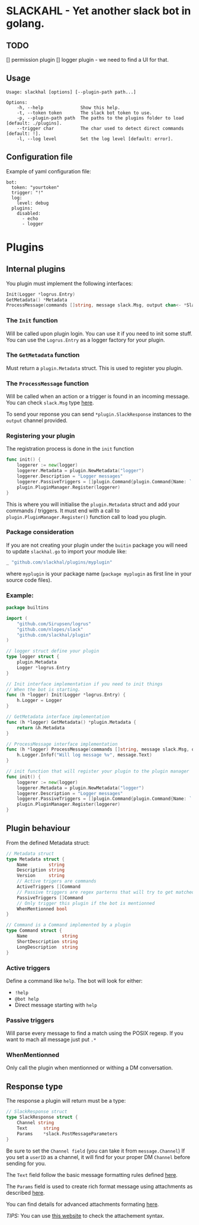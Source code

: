 # SLACKAHL - Yet another slack bot in golang.

## TODO

[] permission plugin
[] logger plugin - we need to find a UI for that.

## Usage

```
Usage: slackhal [options] [--plugin-path path...]

Options:
	-h, --help              Show this help.
	-t, --token token       The slack bot token to use.
	-p, --plugin-path path  The paths to the plugins folder to load [default: ./plugins].
	--trigger char          The char used to detect direct commands [default: !].
	-l, --log level         Set the log level [default: error].
```

## Configuration file

Example of yaml configuration file:

```
bot:
  token: "yourtoken"
  trigger: "!"
  log:
    level: debug
  plugins:
    disabled:
      - echo
      - logger
```

# Plugins

## Internal plugins

You plugin must implement the following interfaces:

```go
Init(Logger *logrus.Entry)
GetMetadata() *Metadata
ProcessMessage(commands []string, message slack.Msg, output chan<- *SlackResponse)
```

### The `Init` function

Will be called upon plugin login. You can use it if you need to init some stuff. You can use the `Logrus.Entry` as a logger factory for your plugin.

### The `GetMetadata` function

Must return a `plugin.Metadata` struct. This is used to register you plugin.

### The `ProcessMessage` function

Will be called when an action or a trigger is found in an incoming message. You can check `slack.Msg` type [here](https://godoc.org/github.com/nlopes/slack#Msg).

To send your reponse you can send `*plugin.SlackResponse` instances to the `output` channel provided.


### Registering your plugin

The registration process is done in the `init` function

```go
func init() {
	loggerer := new(logger)
	loggerer.Metadata = plugin.NewMetadata("logger")
	loggerer.Description = "Logger messages"
	loggerer.PassiveTriggers = []plugin.Command{plugin.Command{Name: `.*`, ShortDescription: "Log everything", LongDescription: "Will intercept all messages to log them."}}
	plugin.PluginManager.Register(loggerer)
}
```

This is where you will initialise the `plugin.Metadata` struct and add your commands / triggers. It must end with a call to `plugin.PluginManager.Register()` function call to load you plugin.

### Package consideration

If you are not creating your plugin under the `buitin` package you will need to update `slackhal.go` to import your module like:

```go
_ "github.com/slackhal/plugins/myplugin"
```

where `myplugin` is your package name (`package myplugin` as first line in your source code files).

### Example:

```go
package builtins

import (
	"github.com/Sirupsen/logrus"
	"github.com/nlopes/slack"
	"github.com/slackhal/plugin"
)

// logger struct define your plugin
type logger struct {
	plugin.Metadata
	Logger *logrus.Entry
}

// Init interface implementation if you need to init things
// When the bot is starting.
func (h *logger) Init(Logger *logrus.Entry) {
	h.Logger = Logger
}

// GetMetadata interface implementation
func (h *logger) GetMetadata() *plugin.Metadata {
	return &h.Metadata
}

// ProcessMessage interface implementation
func (h *logger) ProcessMessage(commands []string, message slack.Msg, output chan<- *plugin.SlackResponse) {
	h.Logger.Infof("Will log message %v", message.Text)
}

// init function that will register your plugin to the plugin manager
func init() {
	loggerer := new(logger)
	loggerer.Metadata = plugin.NewMetadata("logger")
	loggerer.Description = "Logger messages"
	loggerer.PassiveTriggers = []plugin.Command{plugin.Command{Name: `.*`, ShortDescription: "Log everything", LongDescription: "Will intercept all messages to log them."}}
	plugin.PluginManager.Register(loggerer)
}
```

## Plugin behaviour

From the defined Metadata struct:

```go
// Metadata struct
type Metadata struct {
	Name        string
	Description string
	Version     string
	// Active trigers are commands
	ActiveTriggers []Command
	// Passive triggers are regex parterns that will try to get matched
	PassiveTriggers []Command
	// Only trigger this plugin if the bot is mentionned
	WhenMentionned bool
}

// Command is a Command implemented by a plugin
type Command struct {
	Name             string
	ShortDescription string
	LongDescription  string
}
```


### Active triggers

Define a command like `help`. The bot will look for either:

- `!help`
- `@bot help`
- Direct message starting with `help`

### Passive triggers

Will parse every message to find a match using the POSIX regexp. If you want to mach all message just put `.*`

### WhenMentionned

Only call the plugin when mentionned or withing a DM conversation.


## Response type

The response a plugin will return must be a type:

```go
// SlackResponse struct
type SlackResponse struct {
	Channel string
	Text      string
	Params    *slack.PostMessageParameters
}
```

Be sure to set the `Channel field` (you can take it from `message.Channel`)
If you set a `userID` as a channel, it will find for your proper DM `Channel` before sending for you.

The `Text` field follow the basic message formatting rules defined [here](https://api.slack.com/docs/message-formatting).

The `Params` field is used to create rich format message using attachments as described [here](https://godoc.org/github.com/nlopes/slack#PostMessageParameters).

You can find details for advanced attachments formating [here](https://api.slack.com/docs/message-attachments).

*TIPS:* You can use [this website](http://davestevens.github.io/slack-message-builder/) to check the attachement syntax.
